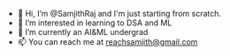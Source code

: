 - 👋 Hi, I’m @SamjithRaj and I'm just starting from scratch.
- 👀 I’m interested in learning to DSA and ML
- 🌱 I’m currently an AI&ML undergrad
- 📫 You can reach me at reachsamjith@gmail.com

<!---
SamjithRaj/SamjithRaj is a ✨ special ✨ repository because its `README.md` (this file) appears on your GitHub profile.
You can click the Preview link to take a look at your changes.
--->
